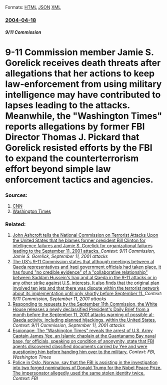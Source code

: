 
Formats: [HTML](/news/2004/04/18/9-11-commission-member-jamie-s-gorelick-receives-death-threats-after-allegations-that-her-actions-to-keep-law-enforcement-from-using-milit.html)  [JSON](/news/2004/04/18/9-11-commission-member-jamie-s-gorelick-receives-death-threats-after-allegations-that-her-actions-to-keep-law-enforcement-from-using-milit.json)  [XML](/news/2004/04/18/9-11-commission-member-jamie-s-gorelick-receives-death-threats-after-allegations-that-her-actions-to-keep-law-enforcement-from-using-milit.xml)  

### [2004-04-18](/news/2004/04/18/index.md)

##### 9/11 Commission
#  9-11 Commission member Jamie S. Gorelick receives death threats after allegations that her actions to keep law-enforcement from using military intelligence may have contributed to lapses leading to the attacks. Meanwhile, the "Washington Times" reports allegations by former FBI Director Thomas J. Pickard that Gorelick resisted efforts by the FBI to expand the counterterrorism effort beyond simple law enforcement tactics and agencies. 




### Sources:

1. [CNN](http://edition.cnn.com/2004/US/04/17/gorelick.threats/index.html)
2. [Washington Times](http://washingtontimes.com/national/20040419-124039-3448r.htm)

### Related:

1. [ John Ashcroft tells the National Commission on Terrorist Attacks Upon the United States that he blames former president Bill Clinton for intelligence failures and Jamie S. Gorelick for organizational failures leading to the September 11, 2001 attacks. ](/news/2004/04/14/john-ashcroft-tells-the-national-commission-on-terrorist-attacks-upon-the-united-states-that-he-blames-former-president-bill-clinton-for-in.md) _Context: 9/11 Commission, Jamie S. Gorelick, September 11, 2001 attacks_
2. [ The US's 9-11 Commission states that although meetings between al Qaeda representatives and Iraqi government officials had taken place, it has found "no credible evidence" of a "collaborative relationship" between Saddam Hussein's Iraq and al Qaeda in the 9-11 attacks or in any other strike against U.S. interests. It also finds that the original plan involved ten jets and that there was dispute within the terrorist network about its implementation until only shortly before September 11. ](/news/2004/06/16/the-us-s-9-11-commission-states-that-although-meetings-between-al-qaeda-representatives-and-iraqi-government-officials-had-taken-place-it.md) _Context: 9/11 Commission, September 11, 2001 attacks_
3. [ Responding to requests by the September 11th Commission, the White House releases a newly declassified President's Daily Brief from a month before the September 11, 2001 attacks warning of possible al-Qaeda activity, including planned hijackings, within the United States. ](/news/2004/04/10/responding-to-requests-by-the-september-11th-commission-the-white-house-releases-a-newly-declassified-president-s-daily-brief-from-a-month.md) _Context: 9/11 Commission, September 11, 2001 attacks_
4. [ Espionage: The "Washington Times" reveals the arrest of U.S. Army Captain James Yee, an Islamic chaplain at the Guantanamo Bay naval base, for officials, speaking on condition of anonymity, state that FBI agents discovered classified documents carried by Yee and were questioning him before handing him over to the military.](/news/2003/09/21/espionage-the-washington-times-reveals-the-arrest-of-u-s-army-captain-james-yee-an-islamic-chaplain-at-the-guantanamo-bay-naval-base.md) _Context: FBI, Washington Times_
5. [Police in Oslo, Norway, say that the FBI is assisting in the investigation into two forged nominations of Donald Trump for the Nobel Peace Prize. The impersonator allegedly used the same stolen identity twice. ](/news/2018/03/1/police-in-oslo-norway-say-that-the-fbi-is-assisting-in-the-investigation-into-two-forged-nominations-of-donald-trump-for-the-nobel-peace-p.md) _Context: FBI_
